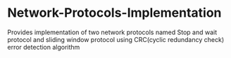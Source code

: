 # Network-Protocols-Implementation
Provides implementation of two network protocols named Stop and wait protocol and sliding window protocol using CRC(cyclic redundancy check) error detection algorithm
